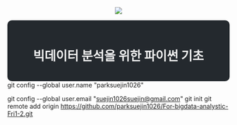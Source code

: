 <p align="center">
  <img src="https://img.shields.io/badge/Python-3776AB?style=for-the-badge&logo=python&logoColor=white">
</p>

<div align="center" style="background-color: #24292e; color: #f0f0f0; padding: 20px; border-radius: 10px;">
  <h1>빅데이터 분석을 위한 파이썬 기초</h1>
</div>
git config --global user.name "parksuejin1026"

git config --global user.email "suejin1026suejin@gmail.com"
git init
git remote add origin https://github.com/parksuejin1026/For-bigdata-analystic-Fri1-2.git
